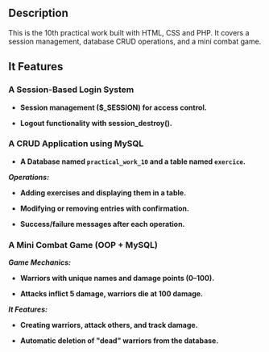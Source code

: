 ## Description

This is the 10th practical work built with HTML, CSS and PHP. It covers a session management, database CRUD operations, and a mini combat game.

## It Features

### A Session-Based Login System

- **Session management ($_SESSION) for access control.**

- **Logout functionality with session_destroy().**

### A CRUD Application using MySQL

- **A Database named `practical_work_10` and a table named `exercice`.**

***Operations:***

- **Adding exercises and displaying them in a table.**

- **Modifying or removing entries with confirmation.**

- **Success/failure messages after each operation.**

### A Mini Combat Game (OOP + MySQL)

***Game Mechanics:***

- **Warriors with unique names and damage points (0–100).**

- **Attacks inflict 5 damage, warriors die at 100 damage.**

***It Features:***

- **Creating warriors, attack others, and track damage.**

- **Automatic deletion of "dead" warriors from the database.**